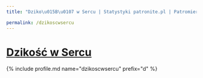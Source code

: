 ```yaml
---
title: "Dziko\u015B\u0107 w Sercu | Statystyki patronite.pl | Patromierz"

permalink: /dzikoscwsercu
---
```


# [Dzikość w Sercu](https://patronite.pl/dzikoscwsercu)

{% include profile.md name="dzikoscwsercu" prefix="d" %}
